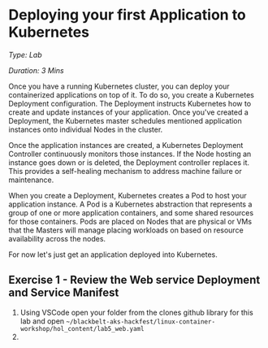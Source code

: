 # Deploying your first Application to Kubernetes
_Type: Lab_

_Duration: 3 Mins_

Once you have a running Kubernetes cluster, you can deploy your containerized applications on top of it. To do so, you create a Kubernetes Deployment configuration. The Deployment instructs Kubernetes how to create and update instances of your application. Once you've created a Deployment, the Kubernetes master schedules mentioned application instances onto individual Nodes in the cluster.

Once the application instances are created, a Kubernetes Deployment Controller continuously monitors those instances. If the Node hosting an instance goes down or is deleted, the Deployment controller replaces it. This provides a self-healing mechanism to address machine failure or maintenance.

When you create a Deployment, Kubernetes creates a Pod to host your application instance. A Pod is a Kubernetes abstraction that represents a group of one or more application containers, and some shared resources for those containers. Pods are placed on Nodes that are physical or VMs that the Masters will manage placing workloads on based on resource availability across the nodes.

For now let's just get an application deployed into Kubernetes.

## Exercise 1 - Review the Web service Deployment and Service Manifest

1. Using VSCode open your folder from the clones github library for this lab and open ``~/blackbelt-aks-hackfest/linux-container-workshop/hol_content/lab5_web.yaml``
2. 